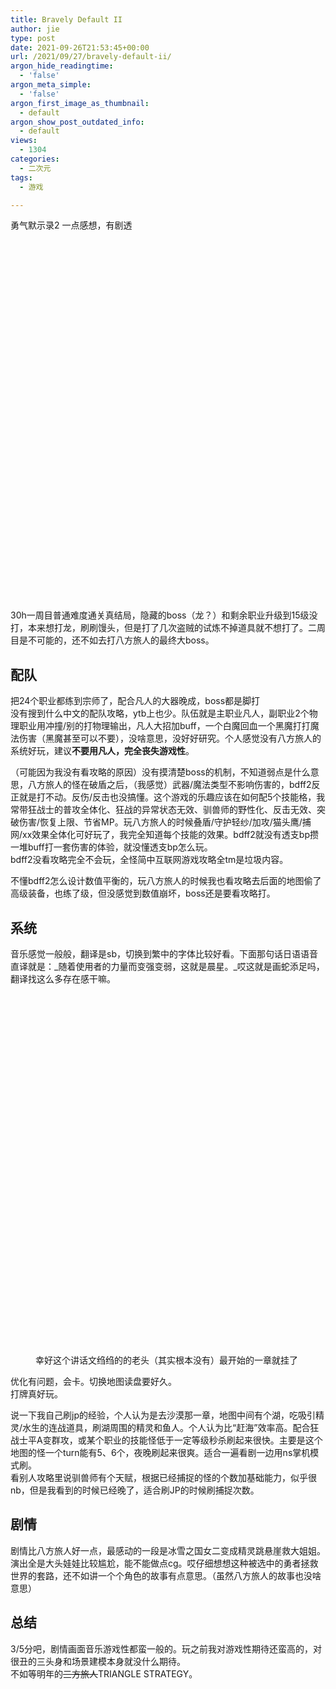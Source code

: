 ```yaml
---
title: Bravely Default II
author: jie
type: post
date: 2021-09-26T21:53:45+00:00
url: /2021/09/27/bravely-default-ii/
argon_hide_readingtime:
  - 'false'
argon_meta_simple:
  - 'false'
argon_first_image_as_thumbnail:
  - default
argon_show_post_outdated_info:
  - default
views:
  - 1304
categories:
  - 二次元
tags:
  - 游戏

---
```

勇气默示录2 一点感想，有剧透<figure class="wp-block-image size-large">

<div class='fancybox-wrapper lazyload-container-unload' data-fancybox='post-images' href='http://apodized.com/wp-content/uploads/2021/09/Bravely-Default-2-1024x576.jpg'>
  <img class="lazyload lazyload-style-1" src="data:image/svg+xml;base64,PCEtLUFyZ29uTG9hZGluZy0tPgo8c3ZnIHdpZHRoPSIxIiBoZWlnaHQ9IjEiIHhtbG5zPSJodHRwOi8vd3d3LnczLm9yZy8yMDAwL3N2ZyIgc3Ryb2tlPSIjZmZmZmZmMDAiPjxnPjwvZz4KPC9zdmc+"  loading="lazy" width="1024" height="576" data-original="http://apodized.com/wp-content/uploads/2021/09/Bravely-Default-2-1024x576.jpg" src="data:image/png;base64,iVBORw0KGgoAAAANSUhEUgAAAAEAAAABCAYAAAAfFcSJAAAAAXNSR0IArs4c6QAAAARnQU1BAACxjwv8YQUAAAAJcEhZcwAADsQAAA7EAZUrDhsAAAANSURBVBhXYzh8+PB/AAffA0nNPuCLAAAAAElFTkSuQmCC" alt="" class="wp-image-39"  sizes="(max-width: 1024px) 100vw, 1024px" />
</div></figure> 

  
30h一周目普通难度通关真结局，隐藏的boss（龙？）和剩余职业升级到15级没打，本来想打龙，刷刷馒头，但是打了几次盗贼的试炼不掉道具就不想打了。二周目是不可能的，还不如去打八方旅人的最终大boss。

## 配队

把24个职业都练到宗师了，配合凡人的大器晚成，boss都是脚打  
没有搜到什么中文的配队攻略，ytb上也少。队伍就是主职业凡人，副职业2个物理职业用冲撞/别的打物理输出，凡人大招加buff，一个白魔回血一个黑魔打打魔法伤害（黑魔甚至可以不要），没啥意思，没好好研究。个人感觉没有八方旅人的系统好玩，建议**不要用凡人，完全丧失游戏性**。

（可能因为我没有看攻略的原因）没有摸清楚boss的机制，不知道弱点是什么意思，八方旅人的怪在破盾之后，（我感觉）武器/魔法类型不影响伤害的，bdff2反正就是打不动。反伤/反击也没搞懂。这个游戏的乐趣应该在如何配5个技能格，我常带狂战士的普攻全体化、狂战的异常状态无效、驯兽师的野性化、反击无效、突破伤害/恢复上限、节省MP。玩八方旅人的时候叠盾/守护轻纱/加攻/猫头鹰/捕网/xx效果全体化可好玩了，我完全知道每个技能的效果。bdff2就没有透支bp攒一堆buff打一套伤害的体验，就没懂透支bp怎么玩。  
bdff2没看攻略完全不会玩，全怪简中互联网游戏攻略全tm是垃圾内容。

不懂bdff2怎么设计数值平衡的，玩八方旅人的时候我也看攻略去后面的地图偷了高级装备，也练了级，但没感觉到数值崩坏，boss还是要看攻略打。

## 系统

音乐感觉一般般，翻译是sb，切换到繁中的字体比较好看。下面那句话日语语音直译就是：_随着使用者的力量而变强变弱，这就是晨星。_哎这就是画蛇添足吗，翻译找这么多存在感干嘛。<figure class="wp-block-image size-large">

<div class='fancybox-wrapper lazyload-container-unload' data-fancybox='post-images' href='http://apodized.com/wp-content/uploads/2021/09/bdff2_1-1024x576.jpg'>
  <img class="lazyload lazyload-style-1" src="data:image/svg+xml;base64,PCEtLUFyZ29uTG9hZGluZy0tPgo8c3ZnIHdpZHRoPSIxIiBoZWlnaHQ9IjEiIHhtbG5zPSJodHRwOi8vd3d3LnczLm9yZy8yMDAwL3N2ZyIgc3Ryb2tlPSIjZmZmZmZmMDAiPjxnPjwvZz4KPC9zdmc+"  loading="lazy" width="1024" height="576" data-original="http://apodized.com/wp-content/uploads/2021/09/bdff2_1-1024x576.jpg" src="data:image/png;base64,iVBORw0KGgoAAAANSUhEUgAAAAEAAAABCAYAAAAfFcSJAAAAAXNSR0IArs4c6QAAAARnQU1BAACxjwv8YQUAAAAJcEhZcwAADsQAAA7EAZUrDhsAAAANSURBVBhXYzh8+PB/AAffA0nNPuCLAAAAAElFTkSuQmCC" alt="" class="wp-image-40"  sizes="(max-width: 1024px) 100vw, 1024px" />
</div><figcaption>幸好这个讲话文绉绉的的老头（其实根本没有）最开始的一章就挂了</figcaption></figure> 

优化有问题，会卡。切换地图读盘要好久。  
打牌真好玩。

说一下我自己刷jp的经验，个人认为是去沙漠那一章，地图中间有个湖，吃吸引精灵/水生的连战道具，刷湖周围的精灵和鱼人。个人认为比“赶海”效率高。配合狂战士平A变群攻，或某个职业的技能怪低于一定等级秒杀刷起来很快。主要是这个地图的怪一个turn能有5、6个，夜晚刷起来很爽。适合一遍看剧一边用ns掌机模式刷。  
看别人攻略里说驯兽师有个天赋，根据已经捕捉的怪的个数加基础能力，似乎很nb，但是我看到的时候已经晚了，适合刷JP的时候刷捕捉次数。

## 剧情

剧情比八方旅人好一点，最感动的一段是冰雪之国女二变成精灵跳悬崖救大姐姐。演出全是大头娃娃比较尴尬，能不能做点cg。哎仔细想想这种被选中的勇者拯救世界的套路，还不如讲一个个角色的故事有点意思。（虽然八方旅人的故事也没啥意思）

## 总结

3/5分吧，剧情画面音乐游戏性都蛮一般的。玩之前我对游戏性期待还蛮高的，对很丑的三头身和场景建模本身就没什么期待。  
不如等明年的<s>三方旅人</s>TRIANGLE STRATEGY。